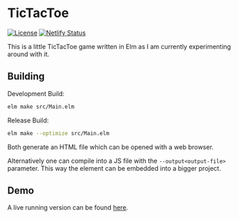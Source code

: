 # TicTacToe

[![License](https://img.shields.io/badge/license-MIT-green.svg)](https://github.com/Drako/TicTacToe/blob/master/LICENSE)
[![Netlify Status](https://api.netlify.com/api/v1/badges/cd296d8e-cc2a-43d0-ac28-9ff3ecae7a5d/deploy-status)](https://app.netlify.com/sites/wonderful-aryabhata-dd441c/deploys)

This is a little TicTacToe game written in Elm as I am currently experimenting around with it.

## Building

Development Build:
```bash
elm make src/Main.elm
```

Release Build:
```bash
elm make --optimize src/Main.elm
```

Both generate an HTML file which can be opened with a web browser.

Alternatively one can compile into a JS file with the `--output<output-file>` parameter.
This way the element can be embedded into a bigger project.

## Demo

A live running version can be found [here](https://tictactoe.drako.guru/).

